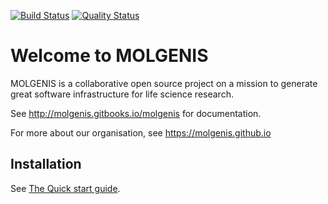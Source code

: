 [![Build Status](https://travis-ci.org/molgenis/molgenis.svg?branch=master)](https://travis-ci.org/molgenis/molgenis)
[![Quality Status](https://sonarcloud.io/api/project_badges/measure?project=org.molgenis%3Amolgenis&metric=alert_status)](https://sonarcloud.io/dashboard?id=org.molgenis%3Amolgenis)

# Welcome to MOLGENIS

MOLGENIS is a collaborative open source project on a mission to generate great software infrastructure for life science research. 

See http://molgenis.gitbooks.io/molgenis for documentation.

For more about our organisation, see https://molgenis.github.io

## Installation
See [The Quick start guide](https://molgenis.gitbooks.io/molgenis/quickstart/guide-quickstart.html).
